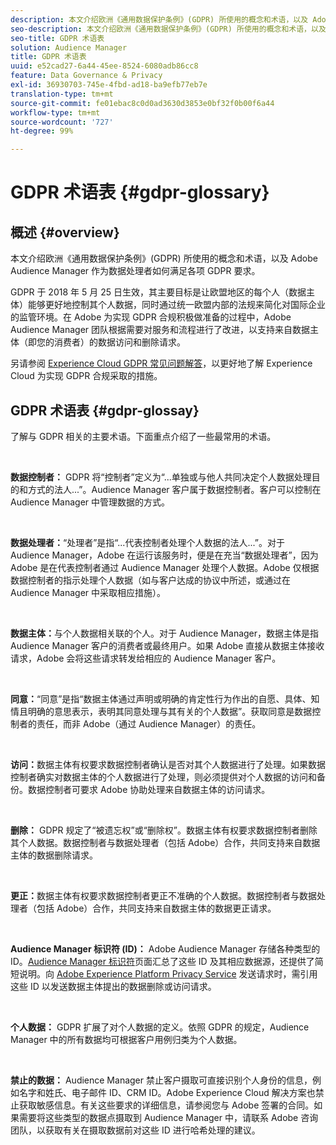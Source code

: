 ```yaml
---
description: 本文介绍欧洲《通用数据保护条例》(GDPR) 所使用的概念和术语，以及 Adobe Audience Manager 作为数据处理者如何满足各项 GDPR 要求。
seo-description: 本文介绍欧洲《通用数据保护条例》(GDPR) 所使用的概念和术语，以及 Adobe Audience Manager 作为数据处理者如何满足各项 GDPR 要求。
seo-title: GDPR 术语表
solution: Audience Manager
title: GDPR 术语表
uuid: e52cad27-6a44-45ee-8524-6080adb86cc8
feature: Data Governance & Privacy
exl-id: 36930703-745e-4fbd-ad18-ba9efb77eb7e
translation-type: tm+mt
source-git-commit: fe01ebac8c0d0ad3630d3853e0bf32f0b00f6a44
workflow-type: tm+mt
source-wordcount: '727'
ht-degree: 99%

---
```


# GDPR 术语表 {#gdpr-glossary}

## 概述 {#overview}

本文介绍欧洲《通用数据保护条例》(GDPR) 所使用的概念和术语，以及 Adobe Audience Manager 作为数据处理者如何满足各项 GDPR 要求。

GDPR 于 2018 年 5 月 25 日生效，其主要目标是让欧盟地区的每个人（数据主体）能够更好地控制其个人数据，同时通过统一欧盟内部的法规来简化对国际企业的监管环境。在 Adobe 为实现 GDPR 合规积极做准备的过程中，Adobe Audience Manager 团队根据需要对服务和流程进行了改进，以支持来自数据主体（即您的消费者）的数据访问和删除请求。

另请参阅 [Experience Cloud GDPR 常见问题解答](https://www.adobe.io/apis/cloudplatform/gdpr/docs/alldocs.html#!api-specification/markdown/narrative/gdpr/gdpr-faq.md)，以更好地了解 Experience Cloud 为实现 GDPR 合规采取的措施。

## GDPR 术语表 {#gdpr-glossay}

了解与 GDPR 相关的主要术语。下面重点介绍了一些最常用的术语。

 

**数据控制者：** GDPR 将“控制者”定义为“...单独或与他人共同决定个人数据处理目的和方式的法人...”。Audience Manager 客户属于数据控制者。客户可以控制在 Audience Manager 中管理数据的方式。

 

**数据处理者：**“处理者”是指“...代表控制者处理个人数据的法人...”。对于 Audience Manager，Adobe 在运行该服务时，便是在充当“数据处理者”，因为 Adobe 是在代表控制者通过 Audience Manager 处理个人数据。Adobe 仅根据数据控制者的指示处理个人数据（如与客户达成的协议中所述，或通过在 Audience Manager 中采取相应措施）。

 

**数据主体：**&#x200B;与个人数据相关联的个人。对于 Audience Manager，数据主体是指 Audience Manager 客户的消费者或最终用户。如果 Adobe 直接从数据主体接收请求，Adobe 会将这些请求转发给相应的 Audience Manager 客户。

 

**同意：**“同意”是指“数据主体通过声明或明确的肯定性行为作出的自愿、具体、知情且明确的意思表示，表明其同意处理与其有关的个人数据”。获取同意是数据控制者的责任，而非 Adobe（通过 Audience Manager）的责任。

 

**访问：**&#x200B;数据主体有权要求数据控制者确认是否对其个人数据进行了处理。如果数据控制者确实对数据主体的个人数据进行了处理，则必须提供对个人数据的访问和备份。数据控制者可要求 Adobe 协助处理来自数据主体的访问请求。

 

**删除：** GDPR 规定了“被遗忘权”或“删除权”。数据主体有权要求数据控制者删除其个人数据。数据控制者与数据处理者（包括 Adobe）合作，共同支持来自数据主体的数据删除请求。

 

**更正：**&#x200B;数据主体有权要求数据控制者更正不准确的个人数据。数据控制者与数据处理者（包括 Adobe）合作，共同支持来自数据主体的数据更正请求。

 

**Audience Manager 标识符 (ID)：** Adobe Audience Manager 存储各种类型的 ID。[Audience Manager 标识符](data-privacy-ids.md)页面汇总了这些 ID 及其相应数据源，还提供了简短说明。向 [Adobe Experience Platform Privacy Service](https://www.adobe.io/apis/experienceplatform/home/services/privacy-service.html) 发送请求时，需引用这些 ID 以发送数据主体提出的数据删除或访问请求。

 

**个人数据：** GDPR 扩展了对个人数据的定义。依照 GDPR 的规定，Audience Manager 中的所有数据均可根据客户用例归类为个人数据。

 

**禁止的数据：** Audience Manager 禁止客户摄取可直接识别个人身份的信息，例如名字和姓氏、电子邮件 ID、CRM ID。Adobe Experience Cloud 解决方案也禁止获取敏感信息。有关这些要求的详细信息，请参阅您与 Adobe 签署的合同。如果需要将这些类型的数据点摄取到 Audience Manager 中，请联系 Adobe 咨询团队，以获取有关在摄取数据前对这些 ID 进行哈希处理的建议。
